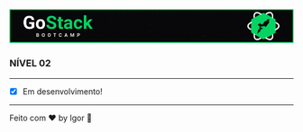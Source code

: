 <a href="#">
  <img alt="GoStack" src="../.github/logo.jpg"/>
</a>

### **NÍVEL 02**

---

- [x] Em desenvolvimento!

---

Feito com ❤ by Igor 🖖
